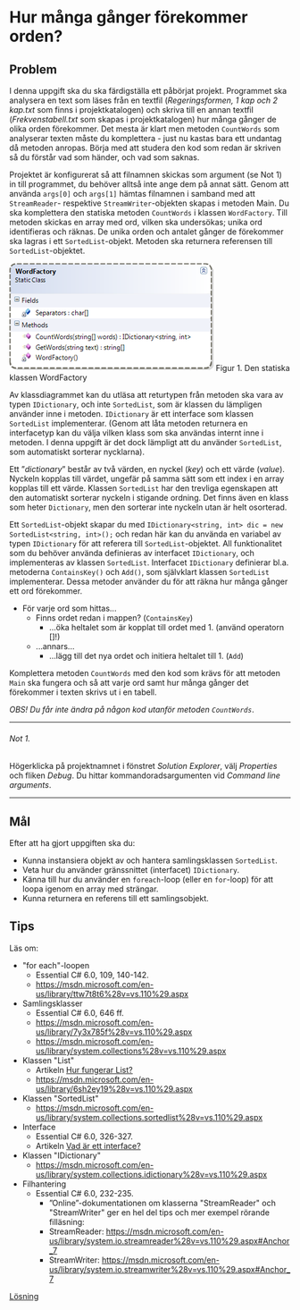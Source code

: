 # Hur många gånger förekommer orden?

## Problem
I denna uppgift ska du ska färdigställa ett påbörjat projekt. Programmet ska analysera en text som läses från en textfil (_Regeringsformen, 1 kap och 2 kap.txt_ som finns i projektkatalogen) och skriva till en annan textfil (_Frekvenstabell.txt_ som skapas i projektkatalogen) hur många gånger de olika orden förekommer. Det mesta är klart men metoden ```CountWords``` som analyserar texten måste du komplettera - just nu kastas bara ett undantag då metoden anropas. Börja med att studera den kod som redan är skriven så du förstår vad som händer, och vad som saknas.

Projektet är konfigurerat så att filnamnen skickas som argument (se Not 1) in till programmet, du behöver alltså inte ange dem på annat sätt. Genom att använda ```args[0]``` och ```args[1]``` hämtas filnamnen i samband med att ```StreamReader```- respektive ```StreamWriter```-objekten skapas i metoden Main. Du ska komplettera den statiska metoden ```CountWords``` i klassen ```WordFactory```. Till metoden skickas en array med ord, vilken ska undersökas; unika ord identifieras och räknas. De unika orden och antalet gånger de förekommer ska lagras i ett ```SortedList```-objekt. Metoden ska returnera referensen till ```SortedList```-objektet.

![Den statiska klassen `WordFactory`](bilder/WordFactoryClass.png)
Figur 1. Den statiska klassen WordFactory
 
Av klassdiagrammet kan du utläsa att returtypen från metoden ska vara av typen ```IDictionary```, och inte ```SortedList```, som är klassen du lämpligen använder inne i metoden. ```IDictionary``` är ett interface som klassen ```SortedList``` implementerar. (Genom att låta metoden returnera en interfacetyp kan du välja vilken klass som ska användas internt inne i metoden. I denna uppgift är det dock lämpligt att du använder ```SortedList```, som automatiskt sorterar nycklarna).

Ett ”_dictionary_” består av två värden, en nyckel (_key_) och ett värde (_value_). Nyckeln kopplas till värdet, ungefär på samma sätt som ett index i en array kopplas till ett värde. Klassen ```SortedList``` har den trevliga egenskapen att den automatiskt sorterar nyckeln i stigande ordning. Det finns även en klass som heter ```Dictionary```, men den sorterar inte nyckeln utan är helt osorterad.

Ett ```SortedList```-objekt skapar du med ```IDictionary<string, int> dic = new SortedList<string, int>();``` och redan här kan du använda en variabel av typen ```IDictionary``` för att referera till ```SortedList```-objektet. All funktionalitet som du behöver använda definieras av interfacet ```IDictionary```, och implementeras av klassen ```SortedList```.
Interfacet ```IDictionary``` definierar bl.a. metoderna ```ContainsKey()``` och ```Add()```, som självklart klassen ```SortedList``` implementerar. Dessa metoder använder du för att räkna hur många gånger ett ord förekommer.

+ För varje ord som hittas...
	+ Finns ordet redan i mappen? (```ContainsKey```)
		+ ...öka heltalet som är kopplat till ordet med 1. (använd operatorn []!)
	+ ...annars...
		+ ...lägg till det nya ordet och initiera heltalet till 1. (```Add```)

Komplettera metoden ```CountWords``` med den kod som krävs för att metoden ```Main``` ska fungera och så att varje ord samt hur många gånger det förekommer i texten skrivs ut i en tabell. 

_OBS! Du får inte ändra på någon kod utanför metoden ```CountWords```_.

___
###### Not 1. <a id="note-1"></a>
Högerklicka på projektnamnet i fönstret _Solution Explorer_, välj _Properties_ och fliken _Debug_. Du hittar kommandoradsargumenten vid _Command line arguments_.
___

## Mål

Efter att ha gjort uppgiften ska du:

- Kunna instansiera objekt av och hantera samlingsklassen ```SortedList```.
- Veta hur du använder gränssnittet (interfacet) ```IDictionary```.
- Känna till hur du använder en ```foreach```-loop (eller en ```for```-loop) för att loopa igenom en array med strängar.
- Kunna returnera en referens till ett samlingsobjekt.

## Tips

Läs om:

+ "for each"-loopen
	+ Essential C# 6.0, 109, 140-142.
	+ https://msdn.microsoft.com/en-us/library/ttw7t8t6%28v=vs.110%29.aspx
+ Samlingsklasser
	+ Essential C# 6.0, 646 ff.
	+ https://msdn.microsoft.com/en-us/library/7y3x785f%28v=vs.110%29.aspx
	+ https://msdn.microsoft.com/en-us/library/system.collections%28v=vs.110%29.aspx
+ Klassen "List"
	+ Artikeln [Hur fungerar List<T>?](hur-fungerar-list.pdf "Samlingsklassen List")
	+ https://msdn.microsoft.com/en-us/library/6sh2ey19%28v=vs.110%29.aspx
+ Klassen "SortedList"
	+ https://msdn.microsoft.com/en-us/library/system.collections.sortedlist%28v=vs.110%29.aspx
+ Interface
	+ Essential C# 6.0, 326-327.
	+ Artikeln [Vad är ett interface?](vad-ar-ett-interface.pdf "Interface")    
+ Klassen "IDictionary"
	+ https://msdn.microsoft.com/en-us/library/system.collections.idictionary%28v=vs.110%29.aspx 
+ Filhantering
  + Essential C# 6.0, 232-235.
	+ ”Online”-dokumentationen om klasserna "StreamReader" och "StreamWriter" ger en hel del tips och mer exempel rörande filläsning:
	+ StreamReader: https://msdn.microsoft.com/en-us/library/system.io.streamreader%28v=vs.110%29.aspx#Anchor_7
	+ StreamWriter: https://msdn.microsoft.com/en-us/library/system.io.streamwriter%28v=vs.110%29.aspx#Anchor_7

[Lösning](losning/README.md)
